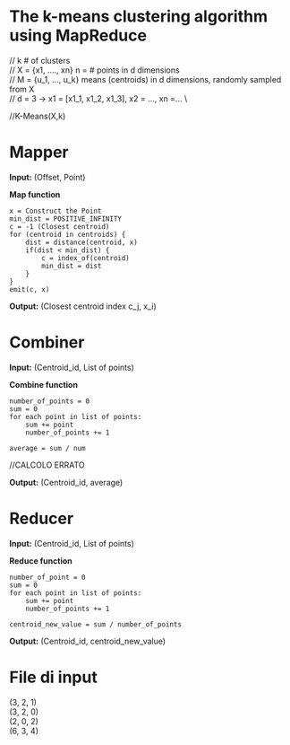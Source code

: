 # The k-means clustering algorithm using MapReduce

// k # of clusters\
// X = {x1, ...., xn}   n = # points in d dimensions\
// M = {u_1, ..., u_k}  means (centroids) in d dimensions, randomly sampled from X\
// d = 3  -> x1 = [x1_1, x1_2, x1_3], x2 = ..., xn =... \ 

<!-- Program -->
//K-Means(X,k)


# Mapper
**Input:** (Offset, Point)

**Map function**

```
x = Construct the Point
min_dist = POSITIVE_INFINITY
c = -1 (Closest centroid)
for (centroid in centroids) {
    dist = distance(centroid, x)
    if(dist < min_dist) {
        c = index_of(centroid)
        min_dist = dist
    }
}
emit(c, x)
```
 
**Output:** (Closest centroid index c_j, x_i)

# Combiner
**Input:** (Centroid_id, List of points)

**Combine function**

```
number_of_points = 0
sum = 0
for each point in list of points:
    sum += point
    number_of_points += 1

average = sum / num
```

//CALCOLO ERRATO

**Output:** (Centroid_id, average)

# Reducer
**Input:** (Centroid_id, List of points)

**Reduce function**

```
number_of_point = 0
sum = 0
for each point in list of points:
    sum += point
    number_of_points += 1

centroid_new_value = sum / number_of_points
```

**Output:** (Centroid_id, centroid_new_value)

# File di input
(3, 2, 1)\
(3, 2, 0)\
(2, 0, 2)\
(6, 3, 4)
